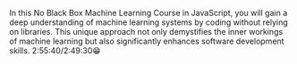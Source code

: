 In this No Black Box Machine Learning Course in JavaScript, you will gain a deep understanding of machine learning systems by coding without relying on libraries. This unique approach not only demystifies the inner workings of machine learning but also significantly enhances software development skills.
2:55:40/2:49:30😁
